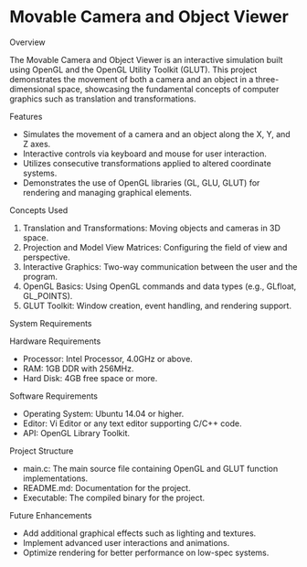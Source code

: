 # Movable Camera and Object Viewer

Overview

The Movable Camera and Object Viewer is an interactive simulation built using OpenGL and the OpenGL Utility Toolkit (GLUT). This project demonstrates the movement of both a camera and an object in a three-dimensional space, showcasing the fundamental concepts of computer graphics such as translation and transformations.

Features

- Simulates the movement of a camera and an object along the X, Y, and Z axes.
- Interactive controls via keyboard and mouse for user interaction.
- Utilizes consecutive transformations applied to altered coordinate systems.
- Demonstrates the use of OpenGL libraries (GL, GLU, GLUT) for rendering and 
  managing graphical elements.

Concepts Used

1. Translation and Transformations:
      Moving objects and cameras in 3D space.
2. Projection and Model View Matrices:
      Configuring the field of view and perspective.
3. Interactive Graphics:
      Two-way communication between the user and the program.
4. OpenGL Basics:
      Using OpenGL commands and data types (e.g., GLfloat, GL_POINTS).
5. GLUT Toolkit:
      Window creation, event handling, and rendering support.

System Requirements

Hardware Requirements
  - Processor: Intel Processor, 4.0GHz or above.
  - RAM: 1GB DDR with 256MHz.
  - Hard Disk: 4GB free space or more.

Software Requirements
  - Operating System: Ubuntu 14.04 or higher.
  - Editor: Vi Editor or any text editor supporting C/C++ code.
  - API: OpenGL Library Toolkit.

Project Structure
  - main.c: The main source file containing OpenGL and GLUT function         
    implementations.
  - README.md: Documentation for the project.
  - Executable: The compiled binary for the project.

Future Enhancements
  - Add additional graphical effects such as lighting and textures.
  - Implement advanced user interactions and animations.
  - Optimize rendering for better performance on low-spec systems.
